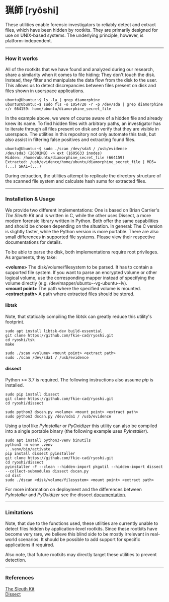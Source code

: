 # 猟師 [ryōshi]

These utilities enable forensic investigators to reliably detect and extract files, which have been hidden by rootkits. They are primarily designed for use on UNIX-based systems. The underlying principle, however, is platform-independent.

---

### How it works

All of the rootkits that we have found and analyzed during our research, share a similarity when it comes to file hiding: They don't touch the disk. Instead, they filter and manipulate the data flow from the disk to the user. This allows us to detect discrepancies between files present on disk and files shown in userspace applications.

```
ubuntu@Ubuntu:~$ ls -la | grep diamorphine
ubuntu@Ubuntu:~$ sudo fls -o 1054720 -r -p /dev/sda | grep diamorphine
r/r 664159:	home/ubuntu/diamorphine_secret_file
```
In the example above, we were of course aware of a hidden file and already knew its name. To find hidden files with arbitrary paths, an investigator has to iterate through all files present on disk and verify that they are visible in userspace. The utilities in this repository not only automate this task, but also assist in filtering false positives and extracting found files.

```
ubuntu@Ubuntu:~$ sudo ./scan /dev/sda3 / /usb/evidence
/dev/sda3 (26302MB) -> ext (1605633 inodes)
Hidden: /home/ubuntu/diamorphine_secret_file (664159)
Extracted: /usb/evidence/home/ubuntu/diamorphine_secret_file | MD5=(...) SHA1=(...)
```
During extraction, the utilities attempt to replicate the directory structure of the scanned file system and calculate hash sums for extracted files.

---

### Installation & Usage

We provide two different implementations: One is based on Brian Carrier's *The Sleuth Kit* and is written in C, while the other uses Dissect, a more modern forensic library written in Python. Both offer the same capabilities and should be chosen depending on the situation. In general: The C version is slightly faster, while the Python version is more portable. There are also small differences in supported file systems. Please view their respective documentations for details.

To be able to parse the disk, both implementations require root privileges. As arguments, they take:

**\<volume\>** The disk/volume/filesystem to be parsed. It has to contain a supported file system. If you want to parse an encrypted volume or other logical volume, use the corresponding mapper instead of specifying the volume directly (e.g. /dev/mapper/ubuntu--vg-ubuntu--lv).<br>
**\<mount point\>** The path where the specified volume is mounted.<br>
**\<extract path\>** A path where extracted files should be stored.



#### libtsk

Note, that statically compiling the libtsk can greatly reduce this utility's footprint.

```
sudo apt install libtsk-dev build-essential
git clone https://github.com/fkie-cad/ryoshi.git
cd ryoshi/tsk
make
```
```
sudo ./scan <volume> <mount point> <extract path>
sudo ./scan /dev/sda1 / /usb/evidence
```

#### dissect

Python >= 3.7 is required. The following instructions also assume *pip* is installed.


```
sudo pip install dissect
git clone https://github.com/fkie-cad/ryoshi.git
cd ryoshi/dissect
```
```
sudo python3 dscan.py <volume> <mount point> <extract path>
sudo python3 dscan.py /dev/sda1 / /usb/evidence
```

Using a tool like *PyInstaller* or *PyOxidizer* this utility can also be compiled into a single portable binary (the following example uses *PyInstaller*).

```
sudo apt install python3-venv binutils
python3 -m venv .venv
. .venv/bin/activate
pip install dissect pyinstaller
git clone https://github.com/fkie-cad/ryoshi.git
cd ryoshi/dissect
pyinstaller -F --clean --hidden-import pkgutil --hidden-import dissect --collect-submodules dissect dscan.py 
cd dist
sudo ./dscan <disk/volume/filesystem> <mount point> <extract path>
```
For more information on deployment and the differences between *PyInstaller* and *PyOxidizer* see the dissect [documentation](https://docs.dissect.tools/en/latest/tools/acquire.html#deployment).

---

### Limitations

Note, that due to the functions used, these utilities are currently unable to detect files hidden by application-level rootkits. Since these rootkits have become very rare, we believe this blind side to be mostly irrelevant in real-world scenarios. It should be possible to add support for specific applications if required.

Also note, that future rootkits may directly target these utilities to prevent detection.

---

### References

[The Sleuth Kit](https://www.sleuthkit.org/sleuthkit/)<br>
[Dissect](https://github.com/fox-it/dissect)
